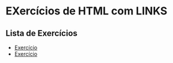 # EXercícios de HTML com LINKS
## Lista de Exercícios
- [Exercício](exercicio1.html)
- [Exercício](exercicio2.html)
